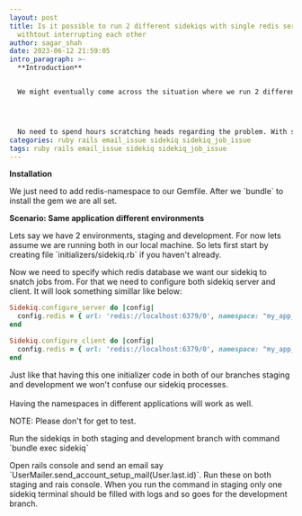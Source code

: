 ```yaml
---
layout: post
title: Is it possible to run 2 different sidekiqs with single redis server
  withtout interrupting each other
author: sagar_shah
date: 2023-06-12 21:59:05
intro_paragraph: >-
  **Introduction**


  We might eventually come across the situation where we run 2 different applications or same application in different environments in same device. If we don't get the configuration right we might encounter problems. Our sidekiq process doesn't really know from where the thread or task has spawned from and grabs whatever is available when free to perform. So a task that needs to be executed in sidekiq A could be done by B and vice versa giving us headaches. 




  No need to spend hours scratching heads regarding the problem. With simple setting we can fix the problem.
categories: ruby rails email_issue sidekiq sidekiq_job_issue
tags: ruby rails email_issue sidekiq sidekiq_job_issue
---
```

**Installation**

We just need to add redis-namespace to our Gemfile. After we \`bundle\` to install the gem we are all set.



**Scenario: Same application different environments**



Lets say we have 2 environments, staging and development. For now lets assume we are running both in our local machine. So lets first start by creating file \`initializers/sidekiq.rb\` if you haven't already. 



Now we need to specify which redis database we want our sidekiq to snatch jobs from. For that we need to configure both sidekiq server and client. It will look something simillar like below:

```ruby
Sidekiq.configure_server do |config|
  config.redis = { url: 'redis://localhost:6379/0', namespace: "my_app_name_#{Rails.env}" }
end

Sidekiq.configure_client do |config|
  config.redis = { url: 'redis://localhost:6379/0', namespace: "my_app_name_#{Rails.env}" }
end

```



Just like that having this one initializer code in both of our branches staging and development we won't confuse our sidekiq processes. \
\
Having the namespaces in different applications will work as well. 



NOTE: Please don't for get to test.

Run the sidekiqs in both staging and development branch with command \`bundle exec sidekiq\`

Open rails console and send an email say \`UserMailer.send_account_setup_mail(User.last.id)\`. Run these on both staging and rais console. When you run the command in staging only one sidekiq terminal should be filled with logs and so goes for the development branch.
